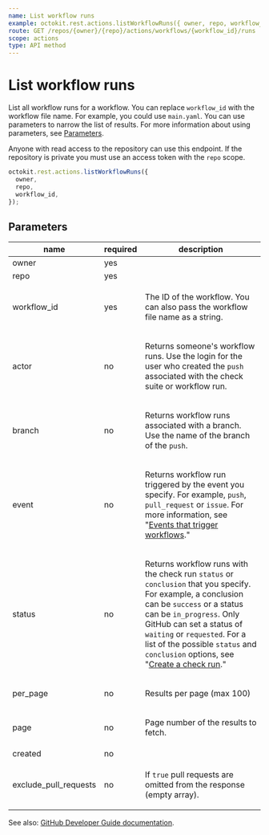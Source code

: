 ```yaml
---
name: List workflow runs
example: octokit.rest.actions.listWorkflowRuns({ owner, repo, workflow_id })
route: GET /repos/{owner}/{repo}/actions/workflows/{workflow_id}/runs
scope: actions
type: API method
---
```


# List workflow runs

List all workflow runs for a workflow. You can replace `workflow_id` with the workflow file name. For example, you could use `main.yaml`. You can use parameters to narrow the list of results. For more information about using parameters, see [Parameters](https://docs.github.com/rest/overview/resources-in-the-rest-api#parameters).

Anyone with read access to the repository can use this endpoint. If the repository is private you must use an access token with the `repo` scope.

```js
octokit.rest.actions.listWorkflowRuns({
  owner,
  repo,
  workflow_id,
});
```

## Parameters

<table>
  <thead>
    <tr>
      <th>name</th>
      <th>required</th>
      <th>description</th>
    </tr>
  </thead>
  <tbody>
    <tr><td>owner</td><td>yes</td><td>

</td></tr>
<tr><td>repo</td><td>yes</td><td>

</td></tr>
<tr><td>workflow_id</td><td>yes</td><td>

The ID of the workflow. You can also pass the workflow file name as a string.

</td></tr>
<tr><td>actor</td><td>no</td><td>

Returns someone's workflow runs. Use the login for the user who created the `push` associated with the check suite or workflow run.

</td></tr>
<tr><td>branch</td><td>no</td><td>

Returns workflow runs associated with a branch. Use the name of the branch of the `push`.

</td></tr>
<tr><td>event</td><td>no</td><td>

Returns workflow run triggered by the event you specify. For example, `push`, `pull_request` or `issue`. For more information, see "[Events that trigger workflows](https://help.github.com/en/actions/automating-your-workflow-with-github-actions/events-that-trigger-workflows)."

</td></tr>
<tr><td>status</td><td>no</td><td>

Returns workflow runs with the check run `status` or `conclusion` that you specify. For example, a conclusion can be `success` or a status can be `in_progress`. Only GitHub can set a status of `waiting` or `requested`. For a list of the possible `status` and `conclusion` options, see "[Create a check run](https://docs.github.com/rest/reference/checks#create-a-check-run)."

</td></tr>
<tr><td>per_page</td><td>no</td><td>

Results per page (max 100)

</td></tr>
<tr><td>page</td><td>no</td><td>

Page number of the results to fetch.

</td></tr>
<tr><td>created</td><td>no</td><td>

</td></tr>
<tr><td>exclude_pull_requests</td><td>no</td><td>

If `true` pull requests are omitted from the response (empty array).

</td></tr>
  </tbody>
</table>

See also: [GitHub Developer Guide documentation](https://docs.github.com/rest/reference/actions#list-workflow-runs).
